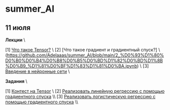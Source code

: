 # summer_AI

## 11 июля

**Лекции** \\

[1] [Что такое Tensor?](https://github.com/Adelaaas/summer_AI/blob/main/1_%D0%A2%D0%B5%D0%BD%D0%B7%D0%BE%D1%80%D1%8B_Torch.ipynb) \\
[2] [Что такое градиент и градиентный спуск?] \\(https://github.com/Adelaaas/summer_AI/blob/main/2_%D0%93%D1%80%D0%B0%D0%B4%D0%B8%D0%B5%D0%BD%D1%82%D0%BD%D1%8B%D0%B9_%D1%81%D0%BF%D1%83%D1%81%D0%BA.ipynb) \\
[3] [Введение в нейронные сети]() \\

**Задания** \\

[1] [Контест на Tensor](https://contest.yandex.ru/contest/74863/enter/?retPage=) \\
[2] [Реализовать линейную регрессию с помощью градиентного спуска](https://github.com/Adelaaas/summer_AI/blob/main/%D0%97%D0%B0%D0%B4%D0%B0%D0%BD%D0%B8%D0%B5_1_%D0%9B%D0%B8%D0%BD_%D1%80%D0%B5%D0%B3%D1%80%D0%B5%D1%81%D1%81%D0%B8%D1%8F_(self_implementation).ipynb) \\
[3] [Реализовать логистическую регрессию с помощью градиентного спуска](https://github.com/Adelaaas/summer_AI/blob/main/%D0%97%D0%B0%D0%B4%D0%B0%D0%BD%D0%B8%D0%B5_2_%D0%9B%D0%BE%D0%B3_%D1%80%D0%B5%D0%B3%D1%80%D0%B5%D1%81%D1%81%D0%B8%D1%8F_(self_implementation).ipynb) \\
